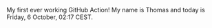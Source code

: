 My first ever working GitHub Action!
My name is Thomas and today is Friday, 6 October, 02:17 CEST. 
